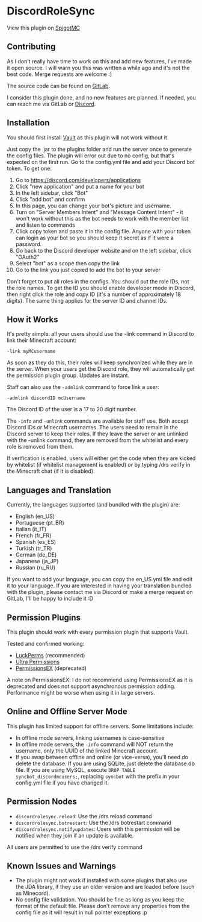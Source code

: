 # DiscordRoleSync

View this plugin on [SpigotMC](https://www.spigotmc.org/resources/discord-role-sync.78829/)

## Contributing
As I don't really have time to work on this and add new features, I've made it open source. I will warn you this was written a while ago and it's not the best code. Merge requests are welcome :)

The source code can be found on [GitLab](https://gitlab.com/nichogx/DiscordRoleSync).

I consider this plugin done, and no new features are planned.
If needed, you can reach me via GitLab or [Discord](https://discord.com/invite/JBNejsW).

## Installation
You should first install [Vault](https://www.spigotmc.org/resources/vault.34315/) as this plugin will not work without it.

Just copy the .jar to the plugins folder and run the server once to generate the config files. The plugin will error out due to no config, but that's expected on the first run. Go to the config.yml file and add your Discord bot token. To get one:

1. Go to https://discord.com/developers/applications
2. Click "new application" and put a name for your bot
3. In the left sidebar, click "Bot"
4. Click "add bot" and confirm
5. In this page, you can change your bot's picture and username.
6. Turn on "Server Members Intent" and "Message Content Intent" - it won't work without this as the bot needs to work with the member list and listen to commands
7. Click copy token and paste it in the config file. Anyone with your token can login as your bot so you should keep it secret as if it were a password.
8. Go back to the Discord developer website and on the left sidebar, click "OAuth2"
9. Select "bot" as a scope then copy the link
10. Go to the link you just copied to add the bot to your server

Don't forget to put all roles in the configs. You should put the role IDs, not the role names. To get the ID you should enable developer mode in Discord, then right click the role and copy ID (it's a number of approximately 18 digits). The same thing applies for the server ID and channel IDs.

## How it Works
It's pretty simple: all your users should use the -link command in Discord to link their Minecraft account:

```
-link myMCusername
```

As soon as they do this, their roles will keep synchronized while they are in the server. When your users get the Discord role, they will automatically get the permission plugin group. Updates are instant.

Staff can also use the `-admlink` command to force link a user:

```
-admlink discordID mcUsername
```

The Discord ID of the user is a 17 to 20 digit number.

The `-info` and `-unlink` commands are available for staff use. Both accept Discord IDs or Minecraft usernames.
The users need to remain in the Discord server to keep their roles. If they leave the server or are unlinked with the -unlink command, they are removed from the whitelist and every role is removed from them.

If verification is enabled, users will either get the code when they are kicked by whitelist (if whitelist management is enabled) or by typing /drs verify in the Minecraft chat (if it is disabled).

## Languages and Translation
Currently, the languages supported (and bundled with the plugin) are:
- English (en_US)
- Portuguese (pt_BR)
- Italian (it_IT)
- French (fr_FR)
- Spanish (es_ES)
- Turkish (tr_TR)
- German (de_DE)
- Japanese (ja_JP)
- Russian (ru_RU)

If you want to add your language, you can copy the en_US.yml file and edit it to your language. If you are interested in having your translation bundled with the plugin, please contact me via Discord or make a merge request on GitLab, I'll be happy to include it :D

## Permission Plugins
This plugin should work with every permission plugin that supports Vault.

Tested and confirmed working: 
- [LuckPerms](https://www.spigotmc.org/resources/luckperms.28140/) (recommended)
- [Ultra Permissions](https://www.spigotmc.org/resources/ultra-permissions.42678/)
- [PermissionsEX](https://github.com/PEXPlugins/PermissionsEx/releases) (deprecated)

A note on PermissionsEX: I do not recommend using PermissionsEX as it is deprecated and does not support asynchronous permission adding. Performance might be worse when using it in large servers.

## Online and Offline Server Mode
This plugin has limited support for offline servers. Some limitations include:

- In offline mode servers, linking usernames is case-sensitive
- In offline mode servers, the `-info` command will NOT return the username, only the UUID of the linked Minecraft account.
- If you swap between offline and online (or vice-versa), you'll need do delete the database. If you are using SQLite, just delete the database.db file. If you are using MySQL, execute `DROP TABLE syncbot_discordmcusers;`, replacing `syncbot` with the prefix in your config.yml file if you have changed it.

## Permission Nodes

- `discordrolesync.reload`: Use the /drs reload command
- `discordrolesync.botrestart`: Use the /drs botrestart command
- `discordrolesync.notifyupdates`: Users with this permission will be notified when they join if an update is available.

All users are permitted to use the /drs verify command

## Known Issues and Warnings

- The plugin might not work if installed with some plugins that also use the JDA library, if they use an older version and are loaded before (such as Minecord).
- No config file validation. You should be fine as long as you keep the format of the default file. Please don't remove any properties from the config file as it will result in null pointer exceptions :p

